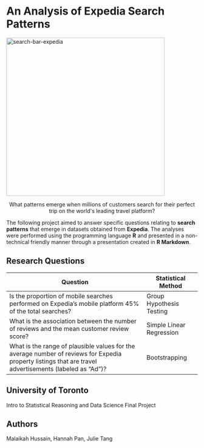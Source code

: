 # An Analysis of Expedia Search Patterns
<img width="417" alt="search-bar-expedia" src="https://user-images.githubusercontent.com/95773832/211069179-b99cecc8-cdbe-4ad3-af18-e3fadd882e6e.png">

<p align="center">
What patterns emerge when millions of customers search for their perfect trip on the world's leading travel platform?
</p>

The following project aimed to answer specific questions relating to **search patterns** that emerge in datasets obtained from **Expedia**. 
The analyses were performed using the programming language **R** and presented in a non-technical friendly manner through a presentation created in **R Markdown**.

## Research Questions

| Question | Statistical Method |
| --- | --- |
| Is the proportion of mobile searches performed on Expedia’s mobile platform 45% of the total searches? | Group Hypothesis Testing |
| What is the association between the number of reviews and the mean customer review score? | Simple Linear Regression |
| What is the range of plausible values for the average number of reviews for Expedia property listings that are travel advertisements (labeled as “Ad”)? | Bootstrapping |

## University of Toronto
Intro to Statistical Reasoning and Data Science Final Project

## Authors
Malaikah Hussain, Hannah Pan, Julie Tang
